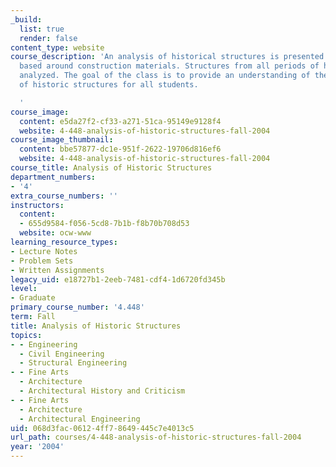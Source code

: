 ```yaml
---
_build:
  list: true
  render: false
content_type: website
course_description: 'An analysis of historical structures is presented themed sections
  based around construction materials. Structures from all periods of history are
  analyzed. The goal of the class is to provide an understanding of the preservation
  of historic structures for all students.

  '
course_image:
  content: e5da27f2-cf33-a271-51ca-95149e9128f4
  website: 4-448-analysis-of-historic-structures-fall-2004
course_image_thumbnail:
  content: bbe57877-dc1e-951f-2622-19706d816ef6
  website: 4-448-analysis-of-historic-structures-fall-2004
course_title: Analysis of Historic Structures
department_numbers:
- '4'
extra_course_numbers: ''
instructors:
  content:
  - 655d9584-f056-5cd8-7b1b-f8b70b708d53
  website: ocw-www
learning_resource_types:
- Lecture Notes
- Problem Sets
- Written Assignments
legacy_uid: e18727b1-2eeb-7481-cdf4-1d6720fd345b
level:
- Graduate
primary_course_number: '4.448'
term: Fall
title: Analysis of Historic Structures
topics:
- - Engineering
  - Civil Engineering
  - Structural Engineering
- - Fine Arts
  - Architecture
  - Architectural History and Criticism
- - Fine Arts
  - Architecture
  - Architectural Engineering
uid: 068d3fac-0612-4ff7-8649-445c7e4013c5
url_path: courses/4-448-analysis-of-historic-structures-fall-2004
year: '2004'
---
```


